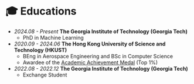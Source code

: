 # 🎓 Educations
- *2024.08 - Present* **The Georgia Institute of Technology (Georgia Tech)**
  - PhD in Machine Learning
- *2020.09 - 2024.06* **The Hong Kong University of Science and Technology (HKUST)**
  - BEng in Aerospace Engineering and BSc in Computer Science
  - Awardee of the [Academic Achievement Medal](https://registry.hkust.edu.hk/academic-achievement-medal) (Top 1%)
- *2022.08 - 2022.12* **The Georgia Institute of Technology (Georgia Tech)**
  - Exchange Student